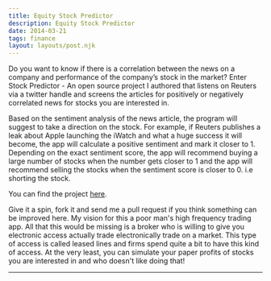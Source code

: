 ```yaml
---
title: Equity Stock Predictor
description: Equity Stock Predictor
date: 2014-03-21
tags: finance
layout: layouts/post.njk
---
```


Do you want to know if there is a correlation between the news on a company and performance of the company’s stock in the market? Enter Stock Predictor - An open source project I authored that listens on Reuters via a twitter handle and screens the articles for positively or negatively correlated news for stocks you are interested in. 

Based on the sentiment analysis of the news article, the program will suggest to take a direction on the stock. For example, if Reuters publishes a leak about Apple launching the iWatch and what a huge success it will become, the app will calculate a positive sentiment and mark it closer to 1. Depending on the exact sentiment score, the app will recommend buying a large number of stocks when the number gets closer to 1 and the app will recommend selling the stocks when the sentiment score is closer to 0. i.e shorting the stock.

You can find the project  <a href ="https://github.com/jasti/Stock-Predictor">here</a>.  

Give it a spin, fork it and send me a pull request if you think something can be improved here. My vision for this a poor man's high frequency trading app. All that this would be missing is a broker who is willing to give you electronic access actually trade electronically trade on a market. This type of access is called leased lines and firms spend quite a bit to have this kind of access. At the very least, you can simulate your paper profits of stocks you are interested in and who doesn't like doing that!


---